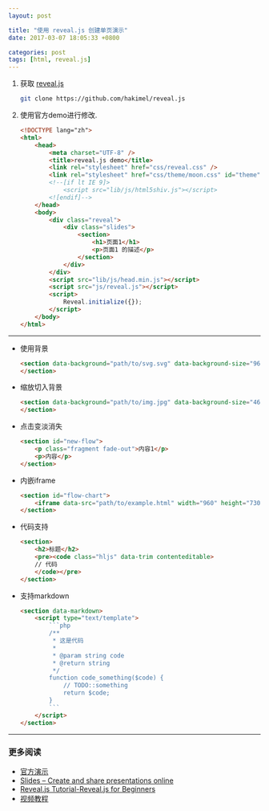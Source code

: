 ```yaml
---
layout: post

title: "使用 reveal.js 创建单页演示"
date: 2017-03-07 18:05:33 +0800

categories: post
tags: [html, reveal.js]
---
```


1. 获取 [reveal.js](https://github.com/hakimel/reveal.js)

    ```bash
    git clone https://github.com/hakimel/reveal.js
    ```

1. 使用官方demo进行修改.

    ```html
    <!DOCTYPE lang="zh">
    <html>
    	<head>
    		<meta charset="UTF-8" />
    		<title>reveal.js demo</title>
    		<link rel="stylesheet" href="css/reveal.css" />
    		<link rel="stylesheet" href="css/theme/moon.css" id="theme"/>
    		<!--[if lt IE 9]>
    			<script src="lib/js/html5shiv.js"></script>
    		<![endif]-->
    	</head>
    	<body>
    		<div class="reveal">
    			<div class="slides">
    				<section>
    					<h1>页面1</h1>
    					<p>页面1 的描述</p>
    				</section>
    			</div>
    		</div>
    		<script src="lib/js/head.min.js"></script>
    		<script src="js/reveal.js"></script>
    		<script>
    			Reveal.initialize({});
    		</script>
    	</body>
    </html>
    ```

---

* 使用背景
    ```html
    <section data-background="path/to/svg.svg" data-background-size="960px">
    </section>
    ```
* 缩放切入背景
    ```html
    <section data-background="path/to/img.jpg" data-background-size="460px" data-transition="slide" data-background-transition="zoom">
    </section>
    ```
* 点击变淡消失
    ```html
    <section id="new-flow">
    	<p class="fragment fade-out">内容1</p>
    	<p>内容</p>
    </section>
    ```
* 内嵌iframe
    ```html
    <section id="flow-chart">
    	<iframe data-src="path/to/example.html" width="960" height="730" frameborder="0" marginwidth="0" marginheight="0" scrolling="no" allowfullscreen> </iframe>
    </section>
    ```
* 代码支持
    ```html
    <section>
    	<h2>标题</h2>
    	<pre><code class="hljs" data-trim contenteditable>
        // 代码
    	</code></pre>
    </section>
    ```
* 支持markdown
    ```html
    <section data-markdown>
    	<script type="text/template">
    		```php
    		/**
    		 * 这是代码
    		 *
    		 * @param string code
    		 * @return string
    		 */
    		function code_something($code) {
                // TODO::something
    		    return $code;
    		}
    		```
    	</script>
    </section>
    ```

---
### 更多阅读
- [官方演示](http://lab.hakim.se/reveal-js/)
- [Slides – Create and share presentations online](https://slides.com/)
- [Reveal.js Tutorial-Reveal.js for Beginners](http://htmlcheats.com/reveal-js/reveal-js-tutorial-reveal-js-for-beginners/)
- [视频教程](https://www.lynda.com/CSS-tutorials/Using-exercise-files/137904/147626-4.html)
